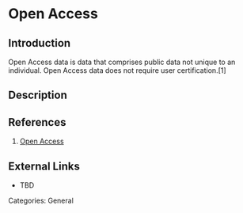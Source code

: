 # Open Access #
## Introduction ##
Open Access data is data that comprises public data not unique to an individual. Open Access data does not require user certification.[1]
## Description ##
## References ##
1. [Open Access](https://wiki.nci.nih.gov/display/TCGA/Open+access)

## External Links ##
* TBD

Categories: General

